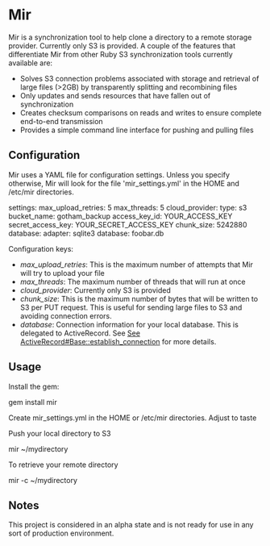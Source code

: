 # Mir

Mir is a synchronization tool to help clone a directory to a remote storage
provider. Currently only S3 is provided. A couple of the features that differentiate
Mir from other Ruby S3 synchronization tools currently available are:

* Solves S3 connection problems associated with storage and retrieval of large files (>2GB) by transparently splitting and recombining files
* Only updates and sends resources that have fallen out of synchronization
* Creates checksum comparisons on reads and writes to ensure complete end-to-end transmission
* Provides a simple command line interface for pushing and pulling files

## Configuration 

Mir uses a YAML file for configuration settings. Unless you specify otherwise, Mir will look for the file  'mir_settings.yml' in the HOME and /etc/mir directories.

  settings:
    max_upload_retries: 5
    max_threads: 5
    cloud_provider:
      type: s3
      bucket_name: gotham_backup
      access_key_id: YOUR_ACCESS_KEY
      secret_access_key: YOUR_SECRET_ACCESS_KEY
      chunk_size: 5242880
    database:
      adapter: sqlite3
      database: foobar.db

Configuration keys:

* *max_upload_retries*: This is the maximum number of attempts that Mir will try to upload your file
* *max_threads*: The maximum number of threads that will run at once
* *cloud_provider*: Currently only S3 is provided
* *chunk_size*: This is the maximum number of bytes that will be written to S3 per PUT request. This is useful for sending large files to S3 and avoiding connection errors.
* *database*: Connection information for your local database. This is delegated to ActiveRecord. See [See ActiveRecord#Base::establish_connection](http://api.rubyonrails.org/classes/ActiveRecord/Base.html#method-c-establish_connection) for more details.

## Usage

Install the gem:

  gem install mir
  
Create mir_settings.yml in the HOME or /etc/mir directories. Adjust to taste

Push your local directory to S3
  
  mir ~/mydirectory
  
To retrieve your remote directory
  
  mir -c ~/mydirectory

## Notes

This project is considered in an alpha state and is not ready for use in any sort of production environment.